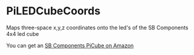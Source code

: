# PiLEDCubeCoords
Maps three-space x,y,z coordinates onto the led's of the SB Components 4x4 led cube 

You can get an [SB Components PiCube on Amazon](https://amzn.to/2DbIzbQ)